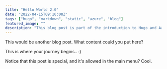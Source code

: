 ```yaml
---
title: "Hello World 2.0"
date: "2022-04-15T09:10:00Z"
tags: ["hugo", "markdown", "static", "azure", "blog"]
featured_image: ""
description: "This blog post is part of the introduction to Hugo and Azure Static Web Apps workshop."
---
```


This would be another blog post. What content could you put here?

This is where your journey begins.. :)

Notice that this post is special, and it's allowed in the main menu? Cool.